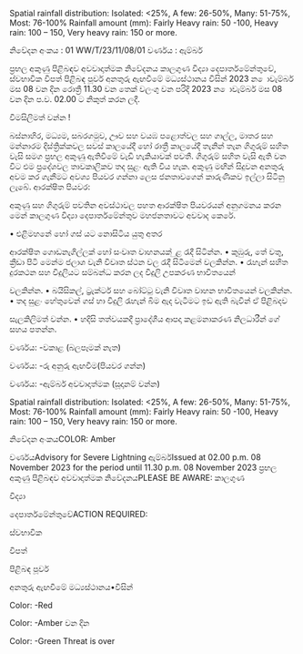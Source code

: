 Spatial rainfall distribution: Isolated: <25%, A few: 26-50%, Many: 51-75%, Most: 76-100% Rainfall amount (mm): Fairly Heavy rain: 50 -100, Heavy rain: 100 – 150, Very heavy rain: 150 or more.

නිවේදන අංකය : 01 WW/T/23/11/08/01 වර්ණය : ඇම්බර්

ප්‍රභල අකුණු පිළිබඳව අවවාදාත්මක නිවේදනය කාලගුණ විද්‍යා දෙපාර්තමේන්තුවේ, ස්වභාවික විපත් පිළිබඳ පූර්ව අනතුරු ඇඟවීමේ මධ්‍යස්ථානය විසින් 2023 න ොවැම්බර් මස 08 වන දින රොත්‍රී 11.30 වන තෙක් වලංගු වන පරිදි 2023 න ොවැම්බර් මස 08 වන දින ප.ව. 02.00 ට නිකුත් කරන ලදී.

විමසිලිමත් වන්න !

බස්නාහිර, මධ්‍යම, සබරගමුව, ඌව සහ වයඹ පළොත්වල සහ ගාල්ල, මාතර සහ මන්නාරම දිස්ත්‍රික්කවල සවස් කාලයේදී හෝ රාත්‍රී කාලයේදී තැනින් තැන ගිගුරුම් සහිත වැසි සමග ප්‍රභල අකුණු ඇතිවීමේ වැඩි හැකියාවක් පවතී. ගිගුරුම් සහිත වැසි ඇති වන විට එම ප්‍රදේශවල තාවකාලිකව තද සුළං ඇති විය හැක. අකුණු මඟින් සිදුවන අනතුරු අවම කර ගැනීමට අවශ්‍ය පියවර ගන්නා ලෙස ජනතාවගෙන් කාරුණිකව ඉල්ලා සිටිනු ලැබේ. ආරක්ෂිත පියවර:

අකුණු සහ ගිගුරුම් පවතින අවස්ථාවල පහත ආරක්ෂිත පියවරයන් අනුගමනය කරන මෙන් කාලගුණ විද්‍යා දෙපාර්තමේන්තුව මහජනතාවට අවවාද කෙරේ.

• එළිමහනේ හෝ ගස් යට නොසිටිය යුතු අතර

ආරක්ෂිත ගොඩනැගිල්ලක් හෝ සංවෘත වාහනයක් ුළ රැදී සිටින්න. • කුඹුරු, තේ වතු, ක්‍රීඩා පිටි මෙන්ම ජලාශ වැනි විවෘත ස්ථන වල රැදී සිටීමෙන් වලකින්න. • රැහැන් සහිත දුරකථන සහ විදුලියට සම්බන්ධ කරන ලද විදුලි උපකරණ භාවිතයෙන්

වලකින්න. • බයිසිකල්, ට්‍රැක්ටර් සහ බෝට්ටු වැනි විවෘත වාහන භාවිතයෙන් වලකින්න. • තද සුළං හේතුවෙන් ගස් හා විදුලි රැහැන් බිම ඇද වැටීමට ඉඩ ඇති බැවින් ඒ පිළිබදව

සැලකිලිමත් වන්න. • හදිසි තත්වයකදී ප්‍රාදේශීය ආපදා කළමනාකරණ නිලධාරීන් ගේ සහය පතන්න.

වර්ණය: -වකාළ (බලපෑමක් නැත)

වර්ණය: -රු අනුරු ඇඟවීම(පියවර ගන්න)

වර්ණය: -ඇම්බර් අවවාදාත්මක (සූදානම් වන්න)

Spatial rainfall distribution: Isolated: <25%, A few: 26-50%, Many: 51-75%, Most: 76-100% Rainfall amount (mm): Fairly Heavy rain: 50 -100, Heavy rain: 100 – 150, Very heavy rain: 150 or more.

නිවේදන අංකයCOLOR: Amber

වර්ණයAdvisory for Severe Lightning ඇම්බර්Issued at 02.00 p.m. 08 November 2023 for the period until 11.30 p.m. 08 November 2023 ප්‍රභල අකුණු පිළිබඳව අවවාදාත්මක නිවේදනයPLEASE BE AWARE: කාලගුණ

විද්‍යා

දෙපාර්තමේන්තුවේACTION REQUIRED:

ස්වභාවික

විපත්

පිළිබඳ පූර්ව

අනතුරු ඇඟවීමේ මධ්‍යස්ථානය•විසින්

Color: -Red

Color: -Amber වන දින

Color: -Green Threat is over